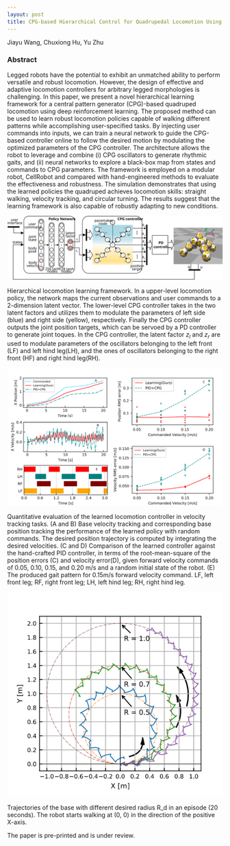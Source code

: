```yaml
---
layout: post
title: CPG-based Hierarchical Control for Quadrupedal Locomotion Using Deep Reinforcement Learning
---
```


Jiayu Wang, Chuxiong Hu, Yu Zhu

### Abstract
Legged robots have the potential to exhibit an unmatched ability to perform versatile and robust locomotion. However, the design of effective and adaptive locomotion controllers for arbitrary legged morphologies is challenging.
In this paper, we present a novel hierarchical learning framework for a central pattern generator (CPG)-based quadruped locomotion using deep reinforcement learning.
The proposed method can be used to learn robust locomotion policies capable of walking different patterns while accomplishing user-specified tasks. By injecting user commands into inputs, we can train a neural network to guide the CPG-based controller online to follow the desired motion by modulating the optimized parameters of the CPG controller. The architecture allows the robot to leverage and combine (i) CPG oscillators to generate rhythmic gaits, and (ii) neural networks to explore a black-box map from states and commands to CPG parameters.
The framework is employed on a modular robot, CellRobot and compared with hand-engineered methods to evaluate the effectiveness and robustness. The simulation demonstrates that using the learned policies the quadruped achieves locomotion skills: straight walking, velocity tracking, and circular turning. The results suggest that the learning framework is also capable of robustly adapting to new conditions.

![“图片描述”](/images/system_whole.svg)

Hierarchical locomotion learning framework. In a upper-level locomotion policy, the network maps the current observations and user commands to a 2-dimension latent vector. The lower-level CPG controller takes in the two latent factors and utilizes them to modulate the parameters of left side (blue) and right side (yellow), respectively. Finally the CPG controller outputs the joint position targets, which can be servoed by a PD controller to generate joint toques. In the CPG controller, the latent factor $z_{l}$ and $z_{r}$ are used to modulate parameters of the oscillators belonging to the left front (LF) and left hind leg(LH), and the ones of oscillators belonging to the right front (HF) and right hind leg(RH).

![“图片描述”](/images/vel_whole.svg)

Quantitative evaluation of the learned locomotion controller in velocity tracking tasks.
(A and B) Base velocity tracking and corresponding base position tracking the performance of the learned policy with random commands. The desired position trajectory is computed by integrating the desired velocities.
(C and D) Comparison of the learned controller against the hand-crafted PID controller, in terms of the root-mean-square of the position errors (C) and velocity error(D), given forward velocity commands of 0.05, 0.10, 0.15, and 0.20 m/s and a random initial state of the robot.
(E) The produced gait pattern for 0.15m/s forward velocity command.
LF, left front leg; RF, right front leg; LH, left hind leg; RH, right hind leg.
 
![“图片描述”](/images/turning_trajectories.svg)

Trajectories of the base with different desired radius R_d in an episode (20 seconds). The robot starts walking at (0, 0) in the direction of the positive X-axis.

 
 
The paper is pre-printed and is under review.